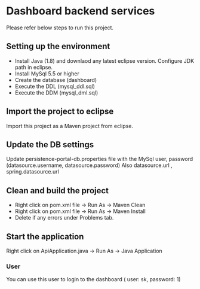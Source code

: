 # Dashboard backend services

Please refer below steps to run this project.

## Setting up the environment

* Install Java (1.8) and downlaod any latest eclipse version. Configure JDK path in eclipse.
* Install MySql 5.5 or higher
* Create the database (dashboard)
* Execute the DDL (mysql_ddl.sql)
* Execute the DDM (mysql_dml.sql)

## Import the project to eclipse

Import this project as a Maven project from eclipse.

## Update the DB settings

Update persistence-portal-db.properties file with the MySql user, password (datasource.username, datasource.password)
Also datasource.url , spring.datasource.url

## Clean and build the project

* Right click on pom.xml file -> Run As -> Maven Clean
* Right click on pom.xml file -> Run As -> Maven Install
* Delete if any errors under Problems tab.

## Start the application

Right click on ApiApplication.java -> Run As -> Java Application

### User
You can use this user to login to the dashboard ( user: sk, password: 1)
